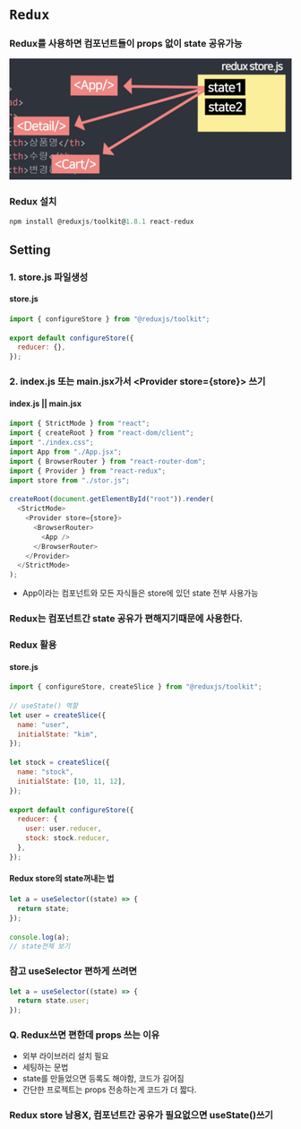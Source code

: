 # `Redux`

### Redux를 사용하면 컴포넌트들이 props 없이 state 공유가능

![Redux](../../img/redux/img1.png)

### Redux 설치

```js
npm install @reduxjs/toolkit@1.8.1 react-redux
```

## Setting

### 1. store.js 파일생성

#### store.js

```js
import { configureStore } from "@reduxjs/toolkit";

export default configureStore({
  reducer: {},
});
```

### 2. index.js 또는 main.jsx가서 \<Provider store={store}> 쓰기

#### index.js || main.jsx

```js
import { StrictMode } from "react";
import { createRoot } from "react-dom/client";
import "./index.css";
import App from "./App.jsx";
import { BrowserRouter } from "react-router-dom";
import { Provider } from "react-redux";
import store from "./stor.js";

createRoot(document.getElementById("root")).render(
  <StrictMode>
    <Provider store={store}>
      <BrowserRouter>
        <App />
      </BrowserRouter>
    </Provider>
  </StrictMode>
);
```

- App이라는 컴포넌트와 모든 자식들은 store에 있던 state 전부 사용가능

### Redux는 컴포넌트간 state 공유가 편해지기때문에 사용한다.

### Redux 활용

#### store.js

```js
import { configureStore, createSlice } from "@reduxjs/toolkit";

// useState() 역할
let user = createSlice({
  name: "user",
  initialState: "kim",
});

let stock = createSlice({
  name: "stock",
  initialState: [10, 11, 12],
});

export default configureStore({
  reducer: {
    user: user.reducer,
    stock: stock.reducer,
  },
});
```

#### Redux store의 state꺼내는 법

```js
let a = useSelector((state) => {
  return state;
});

console.log(a);
// state전체 보기
```

### 참고 useSelector 편하게 쓰려면

```js
let a = useSelector((state) => {
  return state.user;
});
```

### Q. Redux쓰면 편한데 props 쓰는 이유

- 외부 라이브러리 설치 필요
- 세팅하는 문법
- state를 만들었으면 등록도 해야함, 코드가 길어짐
- 간단한 프로젝트는 props 전송하는게 코드가 더 짧다.

### Redux store 남용X, 컴포넌트간 공유가 필요없으면 useState()쓰기
